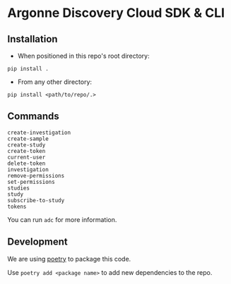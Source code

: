 # Argonne Discovery Cloud SDK & CLI

## Installation

* When positioned in this repo's root directory:
```
pip install .
```
* From any other directory:
```
pip install <path/to/repo/.>
```

## Commands
```
create-investigation
create-sample
create-study
create-token
current-user
delete-token
investigation
remove-permissions
set-permissions
studies
study
subscribe-to-study
tokens
```
You can run `adc` for more information.

## Development
We are using [poetry](https://python-poetry.org/) to package this code.

Use `poetry add <package name>` to add new dependencies to the repo.
